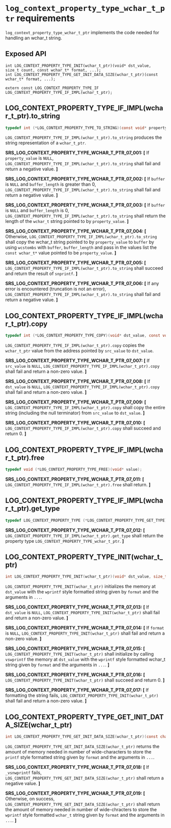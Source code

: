 # `log_context_property_type_wchar_t_ptr` requirements

`log_context_property_type_wchar_t_ptr` implements the code needed for handling an wchar_t string.

## Exposed API

```
int LOG_CONTEXT_PROPERTY_TYPE_INIT(wchar_t_ptr)(void* dst_value, size_t count, const wchar_t* format, ...);
int LOG_CONTEXT_PROPERTY_TYPE_GET_INIT_DATA_SIZE(wchar_t_ptr)(const wchar_t* format, ...);

extern const LOG_CONTEXT_PROPERTY_TYPE_IF LOG_CONTEXT_PROPERTY_TYPE_IF_IMPL(wchar_t_ptr);

```

## LOG_CONTEXT_PROPERTY_TYPE_IF_IMPL(wchar_t_ptr).to_string

```c
typedef int (*LOG_CONTEXT_PROPERTY_TYPE_TO_STRING)(const void* property_value, char* buffer, size_t buffer_length);
```

`LOG_CONTEXT_PROPERTY_TYPE_IF_IMPL(wchar_t_ptr).to_string` produces the string representation of a `wchar_t_ptr`.

**SRS_LOG_CONTEXT_PROPERTY_TYPE_WCHAR_T_PTR_07_001: [** If `property_value` is `NULL`, `LOG_CONTEXT_PROPERTY_TYPE_IF_IMPL(wchar_t_ptr).to_string` shall fail and return a negative value.  **]**

**SRS_LOG_CONTEXT_PROPERTY_TYPE_WCHAR_T_PTR_07_002: [** If `buffer` is `NULL` and `buffer_length` is greater than 0, `LOG_CONTEXT_PROPERTY_TYPE_IF_IMPL(wchar_t_ptr).to_string` shall fail and return a negative value. **]**

**SRS_LOG_CONTEXT_PROPERTY_TYPE_WCHAR_T_PTR_07_003: [** If `buffer` is `NULL` and `buffer_length` is 0, `LOG_CONTEXT_PROPERTY_TYPE_IF_IMPL(wchar_t_ptr).to_string` shall return the length of the `wchar_t` string pointed to by `property_value`. **]**

**SRS_LOG_CONTEXT_PROPERTY_TYPE_WCHAR_T_PTR_07_004: [** Otherwise, `LOG_CONTEXT_PROPERTY_TYPE_IF_IMPL(wchar_t_ptr).to_string` shall copy the wchar_t string pointed to by `property_value` to `buffer` by using `wcstombs` with `buffer`, `buffer_length` and pass in the values list the `const wchar_t*` value pointed to be `property_value`. **]**

**SRS_LOG_CONTEXT_PROPERTY_TYPE_WCHAR_T_PTR_07_005: [** `LOG_CONTEXT_PROPERTY_TYPE_IF_IMPL(wchar_t_ptr).to_string` shall succeed and return the result of `snprintf`. **]**

**SRS_LOG_CONTEXT_PROPERTY_TYPE_WCHAR_T_PTR_07_006: [** If any error is encountered (truncation is not an error), `LOG_CONTEXT_PROPERTY_TYPE_IF_IMPL(wchar_t_ptr).to_string` shall fail and return a negative value. **]**

## LOG_CONTEXT_PROPERTY_TYPE_IF_IMPL(wchar_t_ptr).copy

```c
typedef int (*LOG_CONTEXT_PROPERTY_TYPE_COPY)(void* dst_value, const void* src_value);
```

`LOG_CONTEXT_PROPERTY_TYPE_IF_IMPL(wchar_t_ptr).copy` copies the `wchar_t_ptr` value from the address pointed by `src_value` to `dst_value`.

**SRS_LOG_CONTEXT_PROPERTY_TYPE_WCHAR_T_PTR_07_007: [** If `src_value` is `NULL`, `LOG_CONTEXT_PROPERTY_TYPE_IF_IMPL(wchar_t_ptr).copy` shall fail and return a non-zero value. **]**

**SRS_LOG_CONTEXT_PROPERTY_TYPE_WCHAR_T_PTR_07_008: [** If `dst_value` is `NULL`, `LOG_CONTEXT_PROPERTY_TYPE_IF_IMPL(wchar_t_ptr).copy` shall fail and return a non-zero value. **]**

**SRS_LOG_CONTEXT_PROPERTY_TYPE_WCHAR_T_PTR_07_009: [** `LOG_CONTEXT_PROPERTY_TYPE_IF_IMPL(wchar_t_ptr).copy` shall copy the entire string (including the null terminator) from `src_value` to `dst_value`. **]**

**SRS_LOG_CONTEXT_PROPERTY_TYPE_WCHAR_T_PTR_07_010: [** `LOG_CONTEXT_PROPERTY_TYPE_IF_IMPL(wchar_t_ptr).copy` shall succeed and return 0. **]**

## LOG_CONTEXT_PROPERTY_TYPE_IF_IMPL(wchar_t_ptr).free

```c
typedef void (*LOG_CONTEXT_PROPERTY_TYPE_FREE)(void* value);
```

**SRS_LOG_CONTEXT_PROPERTY_TYPE_WCHAR_T_PTR_07_011: [** `LOG_CONTEXT_PROPERTY_TYPE_IF_IMPL(wchar_t_ptr).free` shall return. **]**

## LOG_CONTEXT_PROPERTY_TYPE_IF_IMPL(wchar_t_ptr).get_type

```c
typedef LOG_CONTEXT_PROPERTY_TYPE (*LOG_CONTEXT_PROPERTY_TYPE_GET_TYPE)(void);
```

**SRS_LOG_CONTEXT_PROPERTY_TYPE_WCHAR_T_PTR_07_012: [** `LOG_CONTEXT_PROPERTY_TYPE_IF_IMPL(wchar_t_ptr).get_type` shall return the property type `LOG_CONTEXT_PROPERTY_TYPE_wchar_t_ptr`. **]**

## LOG_CONTEXT_PROPERTY_TYPE_INIT(wchar_t_ptr)

```c
int LOG_CONTEXT_PROPERTY_TYPE_INIT(wchar_t_ptr)(void* dst_value, size_t count, const wchar_t* format, ...);
```

`LOG_CONTEXT_PROPERTY_TYPE_INIT(wchar_t_ptr)` initializes the memory at `dst_value` with the `wprintf` style formatted string given by `format` and the arguments in `...`.

**SRS_LOG_CONTEXT_PROPERTY_TYPE_WCHAR_T_PTR_07_013: [** If `dst_value` is `NULL`, `LOG_CONTEXT_PROPERTY_TYPE_INIT(wchar_t_ptr)` shall fail and return a non-zero value. **]**

**SRS_LOG_CONTEXT_PROPERTY_TYPE_WCHAR_T_PTR_07_014: [** If `format` is `NULL`, `LOG_CONTEXT_PROPERTY_TYPE_INIT(wchar_t_ptr)` shall fail and return a non-zero value. **]**

**SRS_LOG_CONTEXT_PROPERTY_TYPE_WCHAR_T_PTR_07_015: [** `LOG_CONTEXT_PROPERTY_TYPE_INIT(wchar_t_ptr)` shall initialize by calling `vswprintf` the memory at `dst_value` with the `wprintf` style formatted wchar_t string given by `format` and the arguments in `...`. **]**

**SRS_LOG_CONTEXT_PROPERTY_TYPE_WCHAR_T_PTR_07_016: [** `LOG_CONTEXT_PROPERTY_TYPE_INIT(wchar_t_ptr)` shall succeed and return 0. **]**

**SRS_LOG_CONTEXT_PROPERTY_TYPE_WCHAR_T_PTR_07_017: [** If formatting the string fails, `LOG_CONTEXT_PROPERTY_TYPE_INIT(wchar_t_ptr)` shall fail and return a non-zero value. **]**

## LOG_CONTEXT_PROPERTY_TYPE_GET_INIT_DATA_SIZE(wchar_t_ptr)

```c
int LOG_CONTEXT_PROPERTY_TYPE_GET_INIT_DATA_SIZE(wchar_t_ptr)(const char* format, ...);
```

`LOG_CONTEXT_PROPERTY_TYPE_GET_INIT_DATA_SIZE(wchar_t_ptr)` returns the amount of memory needed in number of wide-characters to store the `printf` style formatted string given by `format` and the arguments in `...`.

**SRS_LOG_CONTEXT_PROPERTY_TYPE_WCHAR_T_PTR_07_018: [** If `_vsnwprintf` fails, `LOG_CONTEXT_PROPERTY_TYPE_GET_INIT_DATA_SIZE(wchar_t_ptr)` shall return a negative value. **]**

**SRS_LOG_CONTEXT_PROPERTY_TYPE_WCHAR_T_PTR_07_019: [** Otherwise, on success, `LOG_CONTEXT_PROPERTY_TYPE_GET_INIT_DATA_SIZE(wchar_t_ptr)` shall return the amount of memory needed in number of wide-chracters to store the `wprintf` style formatted `wchar_t` string given by `format` and the arguments in `...`. **]**
